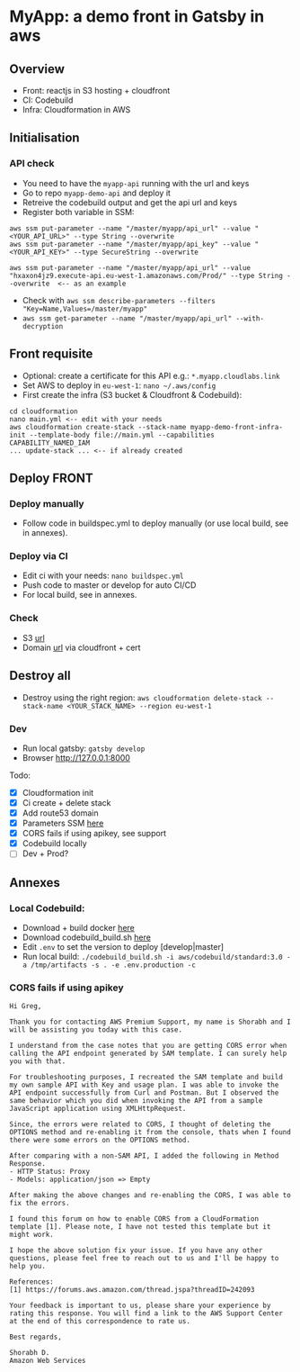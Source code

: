 # MyApp: a demo front in Gatsby in aws

## Overview
- Front: reactjs in S3 hosting + cloudfront
- CI: Codebuild
- Infra: Cloudformation in AWS

## Initialisation

### API check
- You need to have the `myapp-api` running with the url and keys
- Go to repo `myapp-demo-api` and deploy it
- Retreive the codebuild output and get the api url and keys
- Register both variable in SSM:
```
aws ssm put-parameter --name "/master/myapp/api_url" --value "<YOUR_API_URL>" --type String --overwrite
aws ssm put-parameter --name "/master/myapp/api_key" --value "<YOUR_API_KEY>" --type SecureString --overwrite

aws ssm put-parameter --name "/master/myapp/api_url" --value "hxaxon4jz9.execute-api.eu-west-1.amazonaws.com/Prod/" --type String --overwrite  <-- as an example
```
- Check with `aws ssm describe-parameters --filters "Key=Name,Values=/master/myapp"`
- `aws ssm get-parameter --name "/master/myapp/api_url" --with-decryption`


## Front requisite
- Optional: create a certificate for this API e.g.: `*.myapp.cloudlabs.link`
- Set AWS to deploy in `eu-west-1`: `nano ~/.aws/config`
- First create the infra (S3 bucket & Cloudfront & Codebuild):

```
cd cloudformation
nano main.yml <-- edit with your needs
aws cloudformation create-stack --stack-name myapp-demo-front-infra-init --template-body file://main.yml --capabilities CAPABILITY_NAMED_IAM
... update-stack ... <-- if already created
```

## Deploy FRONT

### Deploy manually
- Follow code in buildspec.yml to deploy manually (or use local build, see in annexes).

### Deploy via CI
- Edit ci with your needs: `nano buildspec.yml`
- Push code to master or develop for auto CI/CD
- For local build, see in annexes.

### Check
- S3 [url](http://myapp.cloudlabs.link.s3-website-eu-west-1.amazonaws.com/)
- Domain [url](https://myapp.cloudllabs.link) via cloudfront + cert

## Destroy all
- Destroy using the right region: `aws cloudformation delete-stack --stack-name <YOUR_STACK_NAME> --region eu-west-1`

### Dev
- Run local gatsby: `gatsby develop` 
- Browser http://127.0.0.1:8000

Todo:
- [x] Cloudformation init
- [x] Ci create + delete stack
- [x] Add route53 domain
- [x] Parameters SSM [here](https://www.youtube.com/watch?v=mDzjTe9WMnY&list=PLGyRwGktEFqe3-M1EfbpRX_syICmytNWx&index=8)
- [x] CORS fails if using apikey, see support
- [x] Codebuild locally
- [ ] Dev + Prod?

## Annexes

### Local Codebuild: 
- Download + build docker [here](https://github.com/aws/aws-codebuild-docker-images/tree/master/ubuntu/standard/3.0)
- Download codebuild_build.sh [here](https://github.com/aws/aws-codebuild-docker-images/blob/master/local_builds/codebuild_build.sh)
- Edit `.env` to set the version to deploy [develop|master]
- Run local build: `./codebuild_build.sh -i aws/codebuild/standard:3.0 -a /tmp/artifacts -s . -e .env.production -c`

### CORS fails if using apikey

```
Hi Greg,

Thank you for contacting AWS Premium Support, my name is Shorabh and I will be assisting you today with this case.

I understand from the case notes that you are getting CORS error when calling the API endpoint generated by SAM template. I can surely help you with that. 

For troubleshooting purposes, I recreated the SAM template and build my own sample API with Key and usage plan. I was able to invoke the API endpoint successfully from Curl and Postman. But I observed the same behavior which you did when invoking the API from a sample JavaScript application using XMLHttpRequest.

Since, the errors were related to CORS, I thought of deleting the OPTIONS method and re-enabling it from the console, thats when I found there were some errors on the OPTIONS method. 

After comparing with a non-SAM API, I added the following in Method Response. 
- HTTP Status: Proxy
- Models: application/json => Empty

After making the above changes and re-enabling the CORS, I was able to fix the errors. 

I found this forum on how to enable CORS from a CloudFormation template [1]. Please note, I have not tested this template but it might work. 

I hope the above solution fix your issue. If you have any other questions, please feel free to reach out to us and I'll be happy to help you.  

References:
[1] https://forums.aws.amazon.com/thread.jspa?threadID=242093 

Your feedback is important to us, please share your experience by rating this response. You will find a link to the AWS Support Center at the end of this correspondence to rate us.

Best regards,

Shorabh D.
Amazon Web Services
```